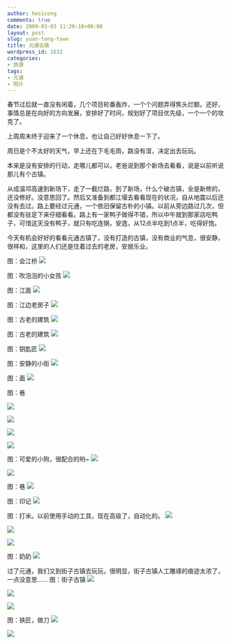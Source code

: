 ```yaml
---
author: hesicong
comments: true
date: 2009-03-03 11:20:18+00:00
layout: post
slug: yuan-tong-town
title: 元通古镇
wordpress_id: 1632
categories:
- 旅游
tags:
- 元通
- 照片
---
```


春节过后就一直没有闲着，几个项目轮番轰炸，一个个问题弄得焦头烂额。还好，事情总是在向好的方向发展，安排好了时间，规划好了项目优先级，一个一个的攻克了。

上周周末终于迎来了一个休息，也让自己好好休息一下了。

周日是个不太好的天气，早上还在下毛毛雨，路没有湿，决定出去玩玩。

本来是没有安排的行动，走哪儿都可以，老爸说到那个新场去看看，说是以前听说那儿有个古镇。

从成温邛高速到新场下，走了一截烂路，到了新场，什么个破古镇，全是新修的，还没修好。没意思回了。然后又准备到都江堰去看看现在的状况，自从地震以后还没有去过。路上要经过元通，一个依旧保留古朴的小镇。以前从旁边路过几次，但都没有驻足下来仔细看看。路上有一家鸭子做得不错，所以中午就到那家店吃鸭子，可惜这天没有鸭子，就只有吃连锅，安逸，从12点半吃到1点半，吃得好饱。

今天有机会好好的看看元通古镇了，没有打造的古镇，没有商业的气息，很安静，很祥和，这里的人们还是住着过去的老房，安居乐业。

图：会江桥
[](/images/2009-3-1/IMG_1538.jpg)![](/images/2009-3-1/image/thumb/IMG_1538.jpg)

图：吹泡泡的小女孩
[](/images/2009-3-1/IMG_1541.JPG)![](/images/2009-3-1/image/thumb/IMG_1541.JPG)

图：江面
[](/images/2009-3-1/IMG_1545.JPG)![](/images/2009-3-1/image/thumb/IMG_1545.JPG)

图：江边老房子
[](/images/2009-3-1/IMG_1553.JPG)![](/images/2009-3-1/image/thumb/IMG_1553.JPG)

图：古老的建筑
[](/images/2009-3-1/IMG_1554.jpg)![](/images/2009-3-1/image/thumb/IMG_1554.jpg)

图：古老的建筑
[](/images/2009-3-1/IMG_1555.jpg)![](/images/2009-3-1/image/thumb/IMG_1555.jpg)

图：钥匙匠
[](/images/2009-3-1/IMG_1556.JPG)![](/images/2009-3-1/image/thumb/IMG_1556.JPG)

图：安静的小街
[](/images/2009-3-1/IMG_1557.jpg)![](/images/2009-3-1/image/thumb/IMG_1557.jpg)

图：面
[](/images/2009-3-1/IMG_1558.JPG)![](/images/2009-3-1/image/thumb/IMG_1558.JPG)

图：巷

[](/images/2009-3-1/IMG_1559.JPG)![](/images/2009-3-1/image/thumb/IMG_1559.JPG)

[](/images/2009-3-1/IMG_1560.jpg)![](/images/2009-3-1/image/thumb/IMG_1560.jpg)

[](/images/2009-3-1/IMG_1562.JPG)![](/images/2009-3-1/image/thumb/IMG_1562.JPG)

[](/images/2009-3-1/IMG_1564.JPG)![](/images/2009-3-1/image/thumb/IMG_1564.JPG)

图：可爱的小狗，很配合的哟~
[](/images/2009-3-1/IMG_1565.JPG)![](/images/2009-3-1/image/thumb/IMG_1565.JPG)

[](/images/2009-3-1/IMG_1566.JPG )![](/images/2009-3-1/image/thumb/IMG_1566.JPG )

图：巷
[](/images/2009-3-1/IMG_1568.jpg)![](/images/2009-3-1/image/thumb/IMG_1568.jpg)

图：印记
[](/images/2009-3-1/IMG_1569.jpg)![](/images/2009-3-1/image/thumb/IMG_1569.jpg)

图：打米。以前使用手动的工具，现在高级了，自动化的。
[](/images/2009-3-1/IMG_1571.JPG)![](/images/2009-3-1/image/thumb/IMG_1571.JPG)

[](/images/2009-3-1/IMG_1572.JPG)![](/images/2009-3-1/image/thumb/IMG_1572.JPG)

[](/images/2009-3-1/IMG_1573.JPG)![](/images/2009-3-1/image/thumb/IMG_1573.JPG)

图：奶奶
[](/images/2009-3-1/IMG_1576.JPG)![](/images/2009-3-1/image/thumb/IMG_1576.JPG)

过了元通，我们又到街子古镇去玩玩，很明显，街子古镇人工雕琢的痕迹太浓了，一点没意思……
图：街子古镇
[](/images/2009-3-1/IMG_1577.JPG)![](/images/2009-3-1/image/thumb/IMG_1577.JPG)

[](/images/2009-3-1/IMG_1578.JPG)![](/images/2009-3-1/image/thumb/IMG_1578.JPG)

[](/images/2009-3-1/IMG_1573.JPG)![](/images/2009-3-1/image/thumb/IMG_1573.JPG)

图：铁匠，做刀
[](/images/2009-3-1/IMG_1584.JPG)![](/images/2009-3-1/image/thumb/IMG_1584.JPG)

[](/images/2009-3-1/IMG_1585.JPG)![](/images/2009-3-1/image/thumb/IMG_1585.JPG)

